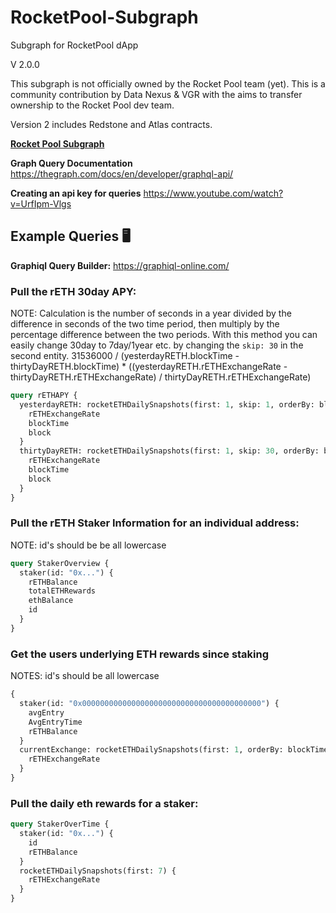 # RocketPool-Subgraph

Subgraph for RocketPool dApp

V 2.0.0

This subgraph is not officially owned by the Rocket Pool team (yet). This is a community contribution by Data Nexus & VGR with the aims to transfer ownership to the Rocket Pool dev team.

Version 2 includes Redstone and Atlas contracts.

**[Rocket Pool Subgraph](https://thegraph.com/explorer/subgraphs/S9ihna8D733WTEShJ1KctSTCvY1VJ7gdVwhUujq4Ejo?view=Overview&chain=mainnet)**

**Graph Query Documentation** https://thegraph.com/docs/en/developer/graphql-api/

**Creating an api key for queries** https://www.youtube.com/watch?v=UrfIpm-Vlgs

## **Example Queries 🖥️**

**Graphiql Query Builder:** https://graphiql-online.com/

### Pull the rETH 30day APY:

NOTE: Calculation is the number of seconds in a year divided by the difference in seconds of the two time period, then multiply by the percentage difference between the two periods. With this method you can easily change 30day to 7day/1year etc. by changing the `skip: 30` in the second entity. 31536000 / (yesterdayRETH.blockTime - thirtyDayRETH.blockTime) \* ((yesterdayRETH.rETHExchangeRate - thirtyDayRETH.rETHExchangeRate) / thirtyDayRETH.rETHExchangeRate)

```graphql
query rETHAPY {
  yesterdayRETH: rocketETHDailySnapshots(first: 1, skip: 1, orderBy: blockTime, orderDirection: desc) {
    rETHExchangeRate
    blockTime
    block
  }
  thirtyDayRETH: rocketETHDailySnapshots(first: 1, skip: 30, orderBy: blockTime, orderDirection: desc) {
    rETHExchangeRate
    blockTime
    block
  }
}
```

### Pull the rETH Staker Information for an individual address:

NOTE: id's should be be all lowercase

```graphql
query StakerOverview {
  staker(id: "0x...") {
    rETHBalance
    totalETHRewards
    ethBalance
    id
  }
}
```

### Get the users underlying ETH rewards since staking

NOTES: id's should be all lowercase

```graphql
{
  staker(id: "0x0000000000000000000000000000000000000000") {
    avgEntry
    AvgEntryTime
    rETHBalance
  }
  currentExchange: rocketETHDailySnapshots(first: 1, orderBy: blockTime, orderDirection: desc) {
    rETHExchangeRate
  }
}
```

### Pull the daily eth rewards for a staker:

```graphql
query StakerOverTime {
  staker(id: "0x...") {
    id
    rETHBalance
  }
  rocketETHDailySnapshots(first: 7) {
    rETHExchangeRate
  }
}
```
